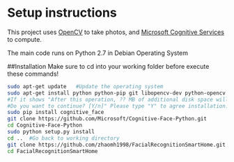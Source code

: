 # Setup instructions
This project uses [OpenCV](http://opencv.org/) to take photos, and [Microsoft Cognitive Services](https://www.microsoft.com/cognitive-services) to compute.

The main code runs on Python 2.7 in Debian Operating System

##Installation
Make sure to cd into your working folder before execute these commands!
```bash
sudo apt-get update   #Update the operating system
sudo apt-get install python python-pip git libopencv-dev python-opencv
#If it shows "After this operation, ?? MB of additional disk space will be used.
#Do you want to continue? [Y/n]" Please type "Y" to agree installation.
sudo pip install cognitive_face
git clone https://github.com/Microsoft/Cognitive-Face-Python.git
cd Cognitive-Face-Python
sudo python setup.py install
cd ..  #Go back to working directory
git clone https://github.com/zhaomh1998/FacialRecognitionSmartHome.git
cd FacialRecognitionSmartHome
```
